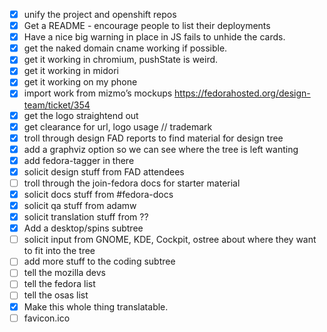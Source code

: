 - [X] unify the project and openshift repos
- [X] Get a README - encourage people to list their deployments
- [X] Have a nice big warning in place in JS fails to unhide the cards.
- [X] get the naked domain cname working if possible.
- [X] get it working in chromium, pushState is weird.
- [X] get it working in midori
- [X] get it working on my phone
- [X] import work from mizmo’s mockups https://fedorahosted.org/design-team/ticket/354
- [X] get the logo straightend out
- [X] get clearance for url, logo usage // trademark
- [X] troll through design FAD reports to find material for design tree
- [X] add a graphviz option so we can see where the tree is left wanting
- [X] add fedora-tagger in there
- [X] solicit design stuff from FAD attendees
- [ ] troll through the join-fedora docs for starter material
- [X] solicit docs stuff from #fedora-docs
- [X] solicit qa stuff from adamw
- [X] solicit translation stuff from ??
- [X] Add a desktop/spins subtree
- [ ] solicit input from GNOME, KDE, Cockpit, ostree about where they want to fit into the tree
- [ ] add more stuff to the coding subtree
- [ ] tell the mozilla devs
- [ ] tell the fedora list
- [ ] tell the osas list
- [X] Make this whole thing translatable.
- [ ] favicon.ico
